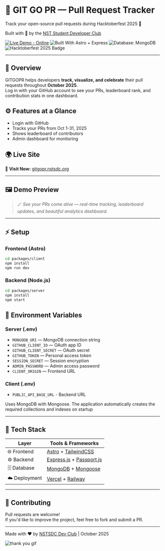 
# 🚀 GIT GO PR — Pull Request Tracker

Track your open-source pull requests during Hacktoberfest 2025 🌸
  
Built with 💖 by the [NST Student Developer Club](https://nstsdc.org)

[![Live Demo - Online](https://img.shields.io/badge/Live%20Demo-Online-green?style=for-the-badge)](https://gitgopr.nstsdc.org)
![Built With Astro + Express](https://img.shields.io/badge/Built%20With-Astro%20%2B%20Express-blue?style=for-the-badge)
![Database: MongoDB](https://img.shields.io/badge/Database-MongoDB-47A248?style=for-the-badge&logo=mongodb&logoColor=white)
![Hacktoberfest 2025 Badge](https://img.shields.io/badge/Event-Hacktoberfest%202025-orange?style=for-the-badge)

---

## 🧠 Overview

GITGOPR helps developers **track, visualize, and celebrate** their pull requests throughout **October 2025**.  
Log in with your GitHub account to see your PRs, leaderboard rank, and contribution stats in one dashboard.

## ⚙️ Features at a Glance

- Login with GitHub
- Tracks your PRs from Oct 1-31, 2025
- Shows leaderboard of contributors
- Admin dashboard for monitoring

## 🌍 Live Site

🔗 **Visit Now:** [gitgopr.nstsdc.org](https://gitgopr.nstsdc.org)

---

## 🖼️ Demo Preview

> 🪄 *See your PRs come alive — real-time tracking, leaderboard updates, and beautiful analytics dashboard.*
---

## ⚡ Setup

### Frontend (Astro)

```bash
cd packages/client
npm install
npm run dev
```

### Backend (Node.js)

```bash
cd packages/server  
npm install
npm start
```

## 🔐 Environment Variables

### Server (.env)

- `MONGODB_URI` — MongoDB connection string
- `GITHUB_CLIENT_ID` — OAuth app ID  
- `GITHUB_CLIENT_SECRET` — OAuth secret  
- `GITHUB_TOKEN` — Personal access token  
- `SESSION_SECRET` — Session encryption  
- `ADMIN_PASSWORD` — Admin access password
- `CLIENT_ORIGIN` — Frontend URL

### Client (.env)  

- `PUBLIC_API_BASE_URL` - Backend URL

Uses MongoDB with Mongoose. The application automatically creates the required collections and indexes on startup

---

## 🧰 Tech Stack

| Layer | Tools & Frameworks |
|-------|---------------------|
| 🌐 Frontend | [Astro](https://astro.build) + [TailwindCSS](https://tailwindcss.com) |
| ⚙️ Backend | [Express.js](https://expressjs.com) + [Passport.js](https://www.passportjs.org/) |
| 🗄️ Database | [MongoDB](https://mongodb.com) + [Mongoose](https://mongoosejs.com) |
| ☁️ Deployment | [Vercel](https://vercel.com) + [Railway](https://railway.app) |

---

## 🤝 Contributing

Pull requests are welcome!  
If you'd like to improve the project, feel free to fork and submit a PR.

---

Made with ❤️ by [NSTSDC Dev Club](https://nstsdc.org) | October 2025

![thank you gif](https://media.giphy.com/media/du3J3cXyzhj75IOgvA/giphy.gif)
